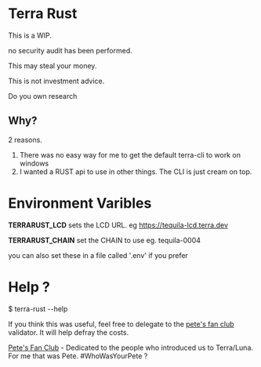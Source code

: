 # Terra Rust

This is a WIP.

no security audit has been performed.

This may steal your money.

This is not investment advice.

Do you own research

## Why?

2 reasons.
1. There was no easy way for me to get the default terra-cli to work on windows
1. I wanted a RUST api to use in other things. The CLI is just cream on top.

# Environment Varibles
**TERRARUST_LCD** sets the LCD URL. eg https://tequila-lcd.terra.dev 

**TERRARUST_CHAIN** set the CHAIN to use eg. tequila-0004

you can also set these in a file called '.env' if you prefer

# Help ?
$ terra-rust --help


If you think this was useful, feel free to delegate to the [pete's fan club](https://station.terra.money/validator/terravaloper12g4nkvsjjnl0t7fvq3hdcw7y8dc9fq69nyeu9q) validator. It will help defray the costs.

[Pete's Fan Club](https://twitter.com/ClubPetes) - Dedicated to the people who introduced us to Terra/Luna. For me that was Pete. #WhoWasYourPete ?
